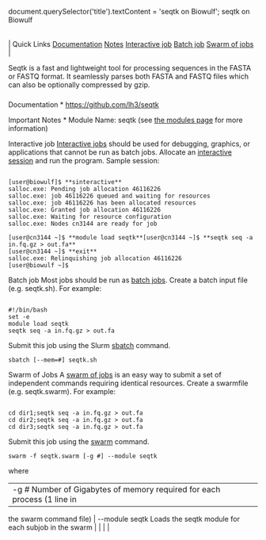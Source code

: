 

document.querySelector('title').textContent = 'seqtk on Biowulf';
seqtk on Biowulf


|  |
| --- |
| 
Quick Links
[Documentation](#doc)
[Notes](#notes)
[Interactive job](#int) 
[Batch job](#sbatch) 
[Swarm of jobs](#swarm) 
 |

  Seqtk is a fast and lightweight tool for processing sequences in the FASTA 
 or FASTQ format. It seamlessly parses both FASTA and FASTQ files which can 
 also be optionally compressed by gzip. 

 ### 


Documentation * <https://github.com/lh3/seqtk>


Important Notes * Module Name: seqtk (see [the modules 
 page](/apps/modules.html) for more information)



Interactive job
[Interactive jobs](/docs/userguide.html#int) should be used for debugging, graphics, or applications that cannot be run as batch jobs.
Allocate an [interactive session](/docs/userguide.html#int) and run the program. Sample session:



```

[user@biowulf]$ **sinteractive**
salloc.exe: Pending job allocation 46116226
salloc.exe: job 46116226 queued and waiting for resources
salloc.exe: job 46116226 has been allocated resources
salloc.exe: Granted job allocation 46116226
salloc.exe: Waiting for resource configuration
salloc.exe: Nodes cn3144 are ready for job

[user@cn3144 ~]$ **module load seqtk**[user@cn3144 ~]$ **seqtk seq -a in.fq.gz > out.fa**
[user@cn3144 ~]$ **exit**
salloc.exe: Relinquishing job allocation 46116226
[user@biowulf ~]$

```


Batch job
Most jobs should be run as [batch jobs](/docs/userguide.html#submit).
Create a batch input file (e.g. seqtk.sh). For example:



```

#!/bin/bash
set -e
module load seqtk
seqtk seq -a in.fq.gz > out.fa
```

Submit this job using the Slurm [sbatch](/docs/userguide.html) command.



```
sbatch [--mem=#] seqtk.sh
```

Swarm of Jobs 
A [swarm of jobs](/apps/swarm.html) is an easy way to submit a set of independent commands requiring identical resources.
Create a swarmfile (e.g. seqtk.swarm). For example:



```

cd dir1;seqtk seq -a in.fq.gz > out.fa
cd dir2;seqtk seq -a in.fq.gz > out.fa
cd dir3;seqtk seq -a in.fq.gz > out.fa

```

Submit this job using the [swarm](/apps/swarm.html) command.



```
swarm -f seqtk.swarm [-g #] --module seqtk
```

where
 

|  |  |  |  |
| --- | --- | --- | --- |
| -g *#*  Number of Gigabytes of memory required for each process (1 line in 
 the swarm command file) 
 | --module seqtk Loads the seqtk module for each subjob in the swarm 
  | |
 | |








